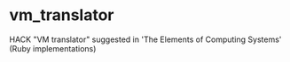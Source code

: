 # vm_translator
HACK "VM translator" suggested in 'The Elements of Computing Systems' (Ruby implementations)
